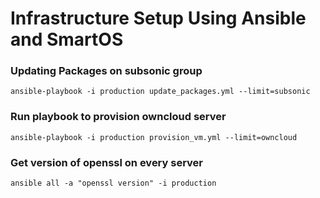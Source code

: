 # Infrastructure Setup Using Ansible and SmartOS


### Updating Packages on subsonic group
```
ansible-playbook -i production update_packages.yml --limit=subsonic 
```

### Run playbook to provision owncloud server
```
ansible-playbook -i production provision_vm.yml --limit=owncloud
```

### Get version of openssl on every server
```
ansible all -a "openssl version" -i production
```
